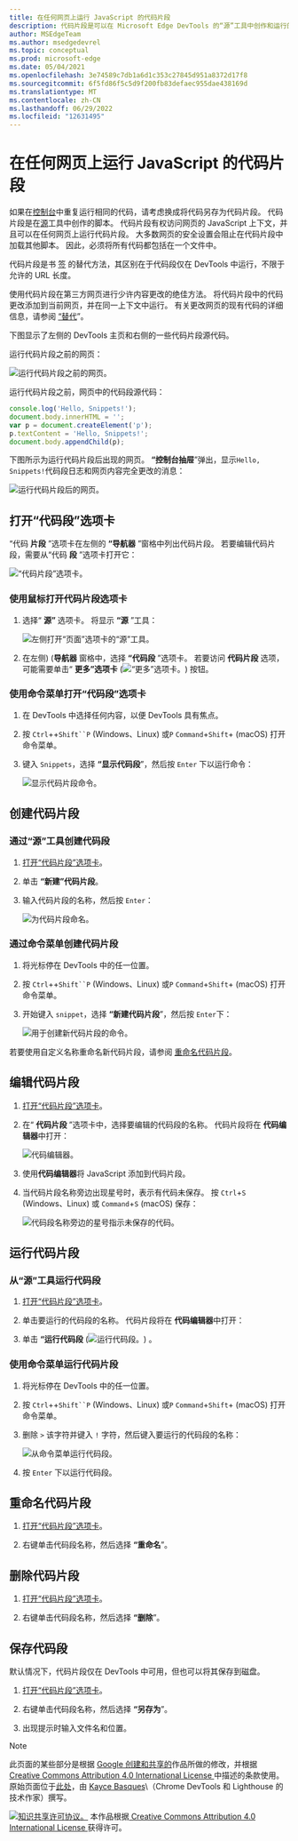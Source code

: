 ```yaml
---
title: 在任何网页上运行 JavaScript 的代码片段
description: 代码片段是可以在 Microsoft Edge DevTools 的“源”工具中创作和运行的小型脚本。  可以从任何网页访问和运行资源。  当你运行代码片段时，它是通过当前打开网页的上下文运行。
author: MSEdgeTeam
ms.author: msedgedevrel
ms.topic: conceptual
ms.prod: microsoft-edge
ms.date: 05/04/2021
ms.openlocfilehash: 3e74589c7db1a6d1c353c27845d951a8372d17f8
ms.sourcegitcommit: 6f5fd86f5c5d9f200fb83defaec955dae438169d
ms.translationtype: MT
ms.contentlocale: zh-CN
ms.lasthandoff: 06/29/2022
ms.locfileid: "12631495"
---
```

<!-- Copyright Kayce Basques

   Licensed under the Apache License, Version 2.0 (the "License");
   you may not use this file except in compliance with the License.
   You may obtain a copy of the License at

       https://www.apache.org/licenses/LICENSE-2.0

   Unless required by applicable law or agreed to in writing, software
   distributed under the License is distributed on an "AS IS" BASIS,
   WITHOUT WARRANTIES OR CONDITIONS OF ANY KIND, either express or implied.
   See the License for the specific language governing permissions and
   limitations under the License.  -->
# <a name="run-snippets-of-javascript-on-any-webpage"></a>在任何网页上运行 JavaScript 的代码片段

如果在[控制台](../console/index.md)中重复运行相同的代码，请考虑换成将代码另存为代码片段。  代码片段是在[源](../sources/index.md)工具中创作的脚本。  代码片段有权访问网页的 JavaScript 上下文，并且可以在任何网页上运行代码片段。  大多数网页的安全设置会阻止在代码片段中加载其他脚本。  因此，必须将所有代码都包括在一个文件中。

代码片段是书 [签](https://en.wikipedia.org/wiki/Bookmarklet) 的替代方法，其区别在于代码段仅在 DevTools 中运行，不限于允许的 URL 长度。

使用代码片段在第三方网页进行少许内容更改的绝佳方法。  将代码片段中的代码更改添加到当前网页，并在同一上下文中运行。  有关更改网页的现有代码的详细信息，请参阅 [“替代](overrides.md)”。

下图显示了左侧的 DevTools 主页和右侧的一些代码片段源代码。

运行代码片段之前的网页：

![运行代码片段之前的网页。](../media/javascript-sources-snippets-split-screen.msft.png)

运行代码片段之前，网页中的代码段源代码：

```javascript
console.log('Hello, Snippets!');
document.body.innerHTML = '';
var p = document.createElement('p');
p.textContent = 'Hello, Snippets!';
document.body.appendChild(p);
```

下图所示为运行代码片段后出现的网页。  **“控制台抽屉**”弹出，显示`Hello, Snippets!`代码段日志和网页内容完全更改的消息：

![运行代码片段后的网页。](../media/javascript-sources-snippets-split-screen-after.msft.png)


<!-- ====================================================================== -->
## <a name="open-the-snippets-tab"></a>打开“代码段”选项卡

“代码 **片段** ”选项卡在左侧的 **“导航器** ”窗格中列出代码片段。  若要编辑代码片段，需要从“代码 **段** ”选项卡打开它：

![“代码片段”选项卡。](../media/javascript-sources-snippets-pane.msft.png)

### <a name="open-the-snippets-tab-with-a-mouse"></a>使用鼠标打开代码片段选项卡

1. 选择“ **源”** 选项卡。 将显示 **“源** ”工具：

   ![左侧打开“页面”选项卡的“源”工具。](../media/javascript-sources-page-pane.msft.png)

1. 在左侧)  (**导航器** 窗格中，选择 **“代码段** ”选项卡。 若要访问 **代码片段** 选项，可能需要单击“ **更多”选项卡** (![“更多”选项卡。](../media/more-tabs-icon.msft.png)) 按钮。

### <a name="open-the-snippets-tab-with-the-command-menu"></a>使用命令菜单打开“代码段”选项卡

1. 在 DevTools 中选择任何内容，以便 DevTools 具有焦点。

1. 按 `Ctrl`++`Shift``P` (Windows、Linux) 或`P` `Command`+`Shift`+ (macOS) 打开命令菜单。

1. 键入 `Snippets`，选择 **“显示代码段**”，然后按 `Enter` 下以运行命令：

   ![显示代码片段命令。](../media/javascript-search-show-snippets.msft.png)


<!-- ====================================================================== -->
## <a name="create-snippets"></a>创建代码片段

### <a name="create-a-snippet-through-the-sources-tool"></a>通过“源”工具创建代码段

1. [打开“代码片段”选项卡](#open-the-snippets-tab)。

1. 单击 **“新建”代码片段**。

1. 输入代码片段的名称，然后按 `Enter`：

   ![为代码片段命名。](../media/javascript-sources-snippets-naming.msft.png)

### <a name="create-a-snippet-through-the-command-menu"></a>通过命令菜单创建代码片段

1. 将光标停在 DevTools 中的任一位置。

1. 按 `Ctrl`++`Shift``P` (Windows、Linux) 或`P` `Command`+`Shift`+ (macOS) 打开命令菜单。

1. 开始键入 `snippet`，选择 **“新建代码片段**”，然后按 `Enter`下：

   ![用于创建新代码片段的命令。](../media/javascript-search-create-new-snippet.msft.png)

若要使用自定义名称重命名新代码片段，请参阅 [重命名代码片段](#rename-snippets)。


<!-- ====================================================================== -->
## <a name="edit-snippets"></a>编辑代码片段

1. [打开“代码片段”选项卡](#open-the-snippets-tab)。

1. 在“ **代码片段** ”选项卡中，选择要编辑的代码段的名称。  代码片段将在 **代码编辑器**中打开：

   ![代码编辑器。](../media/javascript-sources-snippets-editor-saved.msft.png)

1. 使用**代码编辑器**将 JavaScript 添加到代码片段。

1. 当代码片段名称旁边出现星号时，表示有代码未保存。  按 `Ctrl`+`S` (Windows、Linux) 或 `Command`+`S` (macOS) 保存：

   ![代码段名称旁边的星号指示未保存的代码。](../media/javascript-sources-snippets-editor-unsaved.msft.png)


<!-- ====================================================================== -->
## <a name="run-snippets"></a>运行代码片段

### <a name="run-a-snippet-from-the-sources-tool"></a>从“源”工具运行代码段

1. [打开“代码片段”选项卡](#open-the-snippets-tab)。

1. 单击要运行的代码段的名称。  代码片段将在 **代码编辑器**中打开：

1. 单击 **“运行代码段** (![运行代码段。](../media/run-snippet-icon.msft.png)) 。

### <a name="run-a-snippet-with-the-command-menu"></a>使用命令菜单运行代码片段

1. 将光标停在 DevTools 中的任一位置。

1. 按 `Ctrl`++`Shift``P` (Windows、Linux) 或`P` `Command`+`Shift`+ (macOS) 打开命令菜单。

1. 删除 `>` 该字符并键入 `!` 字符，然后键入要运行的代码段的名称：

   ![从命令菜单运行代码段。](../media/javascript-search-run-command.msft.png)

1. 按 `Enter` 下以运行代码段。


<!-- ====================================================================== -->
## <a name="rename-snippets"></a>重命名代码片段

1. [打开“代码片段”选项卡](#open-the-snippets-tab)。

1. 右键单击代码段名称，然后选择 **“重命名**”。


<!-- ====================================================================== -->
## <a name="delete-snippets"></a>删除代码片段

1. [打开“代码片段”选项卡](#open-the-snippets-tab)。

1. 右键单击代码段名称，然后选择 **“删除**”。


<!-- ====================================================================== -->
## <a name="save-snippets"></a>保存代码段

默认情况下，代码片段仅在 DevTools 中可用，但也可以将其保存到磁盘。

1. [打开“代码片段”选项卡](#open-the-snippets-tab)。

1. 右键单击代码段名称，然后选择 **“另存为**”。

1. 出现提示时输入文件名和位置。


<!-- ====================================================================== -->
> [!NOTE]
> 此页面的某些部分是根据 [Google 创建和共享的](https://developers.google.com/terms/site-policies)作品所做的修改，并根据[ Creative Commons Attribution 4.0 International License ](https://creativecommons.org/licenses/by/4.0)中描述的条款使用。
> 原始页面位于[此处](https://developer.chrome.com/docs/devtools/javascript/snippets/)，由 [Kayce Basques](https://developers.google.com/web/resources/contributors#kayce-basques)\（Chrome DevTools 和 Lighthouse 的技术作家）撰写。

[![知识共享许可协议。](../../media/cc-logo/88x31.png)](https://creativecommons.org/licenses/by/4.0)
本作品根据[ Creative Commons Attribution 4.0 International License ](https://creativecommons.org/licenses/by/4.0)获得许可。

